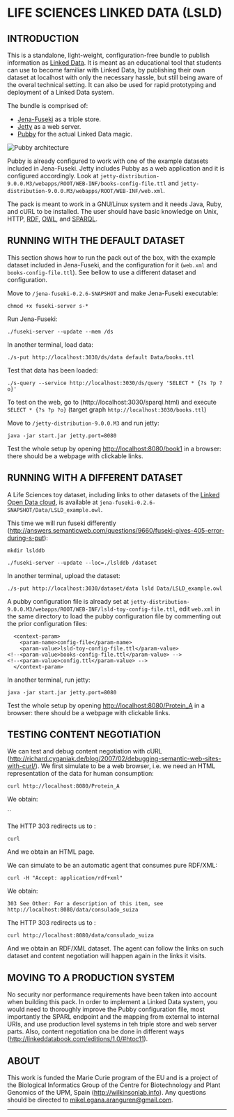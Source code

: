 
# LIFE SCIENCES LINKED DATA (LSLD)

## INTRODUCTION

This is a standalone, light-weight, configuration-free bundle to publish information as [Linked Data](http://www.w3.org/standards/semanticweb/data). It is meant as an educational tool that students can use to become familiar with Linked Data, by publishing their own dataset at localhost with only the necessary hassle, but still being aware of the overal technical setting. It can also be used for rapid prototyping and deployment of a Linked Data system. 

The bundle is comprised of:

- [Jena-Fuseki](http://jena.apache.org/documentation/serving_data/index.html) as a triple store.
- [Jetty](http://jetty.codehaus.org/jetty/) as a web server.
- [Pubby](http://wifo5-03.informatik.uni-mannheim.de/pubby/) for the actual Linked Data magic. 

![Pubby architecture](http://wifo5-03.informatik.uni-mannheim.de/pubby/images/pubby-architecture.png "Pubby architecture")

Pubby is already configured to work with one of the example datasets included in Jena-Fuseki. Jetty includes Pubby as a web application and it is configured accordingly. Look at `jetty-distribution-9.0.0.M3/webapps/ROOT/WEB-INF/books-config-file.ttl` and `jetty-distribution-9.0.0.M3/webapps/ROOT/WEB-INF/web.xml`.

The pack is meant to work in a GNU/Linux system and it needs Java, Ruby, and cURL to be installed. The user should have basic knowledge on Unix, HTTP, [RDF](http://www.w3.org/standards/techs/rdf), [OWL](http://www.w3.org/standards/techs/owl), and [SPARQL](http://www.w3.org/standards/techs/sparql). 

## RUNNING WITH THE DEFAULT DATASET

This section shows how to run the pack out of the box, with the example dataset included in Jena-Fuseki, and the configuration for it (`web.xml` and `books-config-file.ttl`). See bellow to use a different dataset and configuration.

Move to `/jena-fuseki-0.2.6-SNAPSHOT` and make Jena-Fuseki executable:

`chmod +x fuseki-server s-*`

Run Jena-Fuseki:

`./fuseki-server --update --mem /ds`

In another terminal, load data:

`./s-put http://localhost:3030/ds/data default Data/books.ttl`

Test that data has been loaded:

`./s-query --service http://localhost:3030/ds/query 'SELECT * {?s ?p ?o}'`

To test on the web, go to (http://localhost:3030/sparql.html) and execute `SELECT * {?s ?p ?o}` (target graph `http://localhost:3030/books.ttl`)

Move to `/jetty-distribution-9.0.0.M3` and run jetty:

`java -jar start.jar jetty.port=8080`

Test the whole setup by opening [http://localhost:8080/book1](http://localhost:8080/book1) in a browser: there should be a webpage with clickable links.

## RUNNING WITH A DIFFERENT DATASET

A Life Sciences toy dataset, including links to other datasets of the [Linked Open Data cloud](http://lod-cloud.net/), is available at `jena-fuseki-0.2.6-SNAPSHOT/Data/LSLD_example.owl`.

This time we will run fuseki differently (http://answers.semanticweb.com/questions/9660/fuseki-gives-405-error-during-s-put): 

`mkdir lslddb`

`./fuseki-server --update --loc=./lslddb /dataset`

In another terminal, upload the dataset:

`./s-put http://localhost:3030/dataset/data lsld Data/LSLD_example.owl`

A pubby configuration file is already set at `jetty-distribution-9.0.0.M3/webapps/ROOT/WEB-INF/lsld-toy-config-file.ttl`, edit `web.xml` in the same directory to load the pubby configuration file by commenting out the prior configuration files:

```
  <context-param>
    <param-name>config-file</param-name>
    <param-value>lsld-toy-config-file.ttl</param-value>
<!--<param-value>books-config-file.ttl</param-value> -->
<!--<param-value>config.ttl</param-value> -->
  </context-param>
```
  
In another terminal, run jetty:

`java -jar start.jar jetty.port=8080`

Test the whole setup by opening [http://localhost:8080/Protein_A](http://localhost:8080/Protein_A) in a browser: there should be a webpage with clickable links.

## TESTING CONTENT NEGOTIATION

We can test and debug content negotiation with cURL (http://richard.cyganiak.de/blog/2007/02/debugging-semantic-web-sites-with-curl/). We first simulate to be a web browser, i.e. we need an HTML representation of the data for human consumption:

`curl http://localhost:8080/Protein_A`

We obtain: 

``

The HTTP 303 redirects us to :

`curl ` 

And we obtain an HTML page.

We can simulate to be an automatic agent that consumes pure RDF/XML:

`curl -H "Accept: application/rdf+xml" `

We obtain: 

`303 See Other: For a description of this item, see http://localhost:8080/data/consulado_suiza`

The HTTP 303 redirects us to :

`curl http://localhost:8080/data/consulado_suiza` 

And we obtain an RDF/XML dataset. The agent can follow the links on such dataset and content negotiation will happen again in the links it visits.

## MOVING TO A PRODUCTION SYSTEM

No security nor performance requirements have been taken into account when building this pack. In order to implement a Linked Data system, you would need to thoroughly improve the Pubby configuration file, most importantly the SPARL endpoint and the mapping from external to internal URIs, and use production level systems in teh triple store and web server parts. Also, content negotiation cna be done in different ways (http://linkeddatabook.com/editions/1.0/#htoc11).

## ABOUT

This work is funded the Marie Curie program of the EU and is a project of the Biological Informatics Group of the Centre for Biotechnology and Plant Genomics of the UPM, Spain (http://wilkinsonlab.info). Any questions should be directed to mikel.egana.aranguren@gmail.com. 







---


